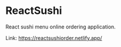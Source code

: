 # ReactSushi
React sushi menu online ordering application. 

Link: https://reactsushiorder.netlify.app/
